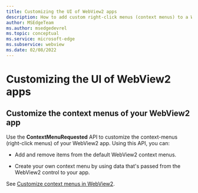 ```yaml
---
title: Customizing the UI of WebView2 apps
description: How to add custom right-click menus (context menus) to a WebView2 app, or add and remove items from the default WebView2 context menus.
author: MSEdgeTeam
ms.author: msedgedevrel
ms.topic: conceptual
ms.service: microsoft-edge
ms.subservice: webview
ms.date: 02/08/2022
---
```

# Customizing the UI of WebView2 apps

<!-- presently omitted from TOC -->


<!-- ====================================================================== -->
## Customize the context menus of your WebView2 app

Use the **ContextMenuRequested** API to customize the context-menus (right-click menus) of your WebView2 app.  Using this API, you can:

*  Add and remove items from the default WebView2 context menus.

*  Create your own context menu by using data that's passed from the WebView2 control to your app.

See [Customize context menus in WebView2](context-menus.md).
